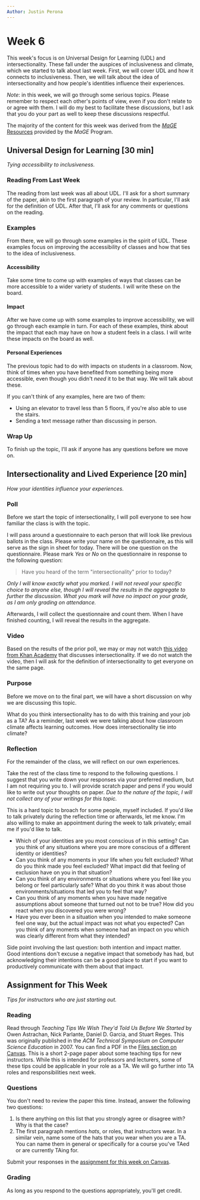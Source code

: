 ```yaml
---
Author: Justin Perona
---
```


# Week 6

This week's focus is on Universal Design for Learning (UDL) and intersectionality.
These fall under the auspices of inclusiveness and climate, which we started to talk about last week.
First, we will cover UDL and how it connects to inclusiveness.
Then, we will talk about the idea of intersectionality and how people's identities influence their experiences.

*Note*: in this week, we will go through some serious topics.
Please remember to respect each other's points of view, even if you don't relate to or agree with them.
I will do my best to facilitate these discussions, but I ask that you do your part as well to keep these discussions respectful.

The majority of the content for this week was derived from the [*MaGE* Resources](https://sites.google.com/mtholyoke.edu/mage-training-curriculum/home) provided by the *MaGE* Program.

## Universal Design for Learning [30 min]

*Tying accessibility to inclusiveness.*

### Reading From Last Week

The reading from last week was all about UDL.
I'll ask for a short summary of the paper, akin to the first paragraph of your review.
In particular, I'll ask for the definition of UDL.
After that, I'll ask for any comments or questions on the reading.

### Examples

From there, we will go through some examples in the spirit of UDL.
These examples focus on improving the accessibility of classes and how that ties to the idea of inclusiveness.

#### Accessibility

Take some time to come up with examples of ways that classes can be more accessible to a wider variety of students.
I will write these on the board.

#### Impact

After we have come up with some examples to improve accessibility, we will go through each example in turn.
For each of these examples, think about the impact that each may have on how a student feels in a class.
I will write these impacts on the board as well.

#### Personal Experiences

The previous topic had to do with impacts on students in a classroom.
Now, think of times when you have benefited from something being more accessible, even though you didn't *need* it to be that way.
We will talk about these.

If you can't think of any examples, here are two of them:

* Using an elevator to travel less than 5 floors, if you're also able to use the stairs.
* Sending a text message rather than discussing in person.

### Wrap Up

To finish up the topic, I'll ask if anyone has any questions before we move on.

## Intersectionality and Lived Experience [20 min]

*How your identities influence your experiences.*

### Poll

Before we start the topic of intersectionality, I will poll everyone to see how familiar the class is with the topic.

I will pass around a questionnaire to each person that will look like previous ballots in the class.
Please write your name on the questionnaire, as this will serve as the sign in sheet for today.
There will be one question on the questionnaire.
Please mark *Yes* or *No* on the questionnaire in response to the following question:

> Have you heard of the term "intersectionality" prior to today?

*Only I will know exactly what you marked.
I will not reveal your specific choice to anyone else, though I will reveal the results in the aggregate to further the discussion.
What you mark will have no impact on your grade, as I am only grading on attendance.*

Afterwards, I will collect the questionnaire and count them.
When I have finished counting, I will reveal the results in the aggregate.

### Video

Based on the results of the prior poll, we may or may not watch [this video from Khan Academy](https://www.youtube.com/watch?v=n2kUpKP18z8) that discusses intersectionality.
If we do not watch the video, then I will ask for the definition of intersectionality to get everyone on the same page.

### Purpose

Before we move on to the final part, we will have a short discussion on why we are discussing this topic.

What do you think intersectionality has to do with this training and your job as a TA?
As a reminder, last week we were talking about how classroom climate affects learning outcomes.
How does intersectionality tie into climate?

### Reflection

For the remainder of the class, we will reflect on our own experiences.

Take the rest of the class time to respond to the following questions.
I suggest that you write down your responses via your preferred medium, but I am not requiring you to.
I will provide scratch paper and pens if you would like to write out your thoughts on paper.
*Due to the nature of the topic, I will not collect any of your writings for this topic.*

This is a hard topic to broach for some people, myself included.
If you'd like to talk privately during the reflection time or afterwards, let me know.
I'm also willing to make an appointment during the week to talk privately; email me if you'd like to talk.

* Which of your identities are you most conscious of in this setting? Can you think of any situations where you are more conscious of a different identity or identities?
* Can you think of any moments in your life when you felt excluded? What do you think made you feel excluded? What impact did that feeling of exclusion have on you in that situation?
* Can you think of any environments or situations where you feel like you belong or feel particularly safe? What do you think it was about those environments/situations that led you to feel that way?
* Can you think of any moments when you have made negative assumptions about someone that turned out not to be true? How did you react when you discovered you were wrong?
* Have you ever been in a situation when you intended to make someone feel one way, but the actual impact was not what you expected? Can you think of any moments when someone had an impact on you which was clearly different from what they intended?

Side point involving the last question: both intention and impact matter.
Good intentions don't excuse a negative impact that somebody has had, but acknowledging their intentions can be a good place to start if you want to productively communicate with them about that impact.

## Assignment for This Week

*Tips for instructors who are just starting out.*

### Reading

Read through *Teaching Tips We Wish They'd Told Us Before We Started* by Owen Astrachan, Nick Parlante, Daniel D. Garcia, and Stuart Reges.
This was originally published in the *ACM Technical Symposium on Computer Science Education* in 2007.
You can find a PDF in the [Files section on Canvas](https://canvas.ucdavis.edu/courses/356010/files/folder/Readings?preview=5837597).
This is a short 2-page paper about some teaching tips for new instructors.
While this is intended for professors and lecturers, some of these tips could be applicable in your role as a TA.
We will go further into TA roles and responsibilities next week.

### Questions

You don't need to review the paper this time.
Instead, answer the following two questions:

1. Is there anything on this list that you strongly agree or disagree with? Why is that the case?
2. The first paragraph mentions *hats*, or roles, that instructors wear. In a similar vein, name some of the hats that you wear when you are a TA. You can name them in general or specifically for a course you've TAed or are currently TAing for.

Submit your responses in the [assignment for this week on Canvas](https://canvas.ucdavis.edu/courses/356010/assignments/310491).

### Grading

As long as you respond to the questions appropriately, you'll get credit.

